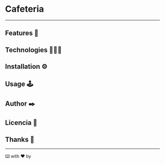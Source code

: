 # Cafeteria
---

## Features 💫


## Technologies 👨🏾‍💻



## Installation ⚙️


## Usage 🕹️



## Author ✒️



## Licencia 📄



## Thanks 🎁


---
⌨️ with ❤️ by
